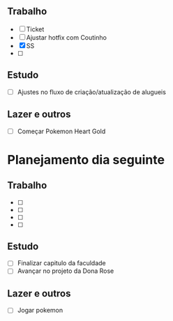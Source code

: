 ## Trabalho
- [ ] Ticket
- [ ] Ajustar hotfix com Coutinho
- [x] SS
- [ ] 
## Estudo
- [ ] Ajustes no fluxo de criação/atualização de alugueis
## Lazer e outros
- [ ] Começar Pokemon Heart Gold

# Planejamento dia seguinte
## Trabalho
- [ ] 
- [ ] 
- [ ] 
- [ ] 
## Estudo
- [ ] Finalizar capitulo da faculdade
- [ ] Avançar no projeto da Dona Rose
## Lazer e outros
- [ ] Jogar pokemon

